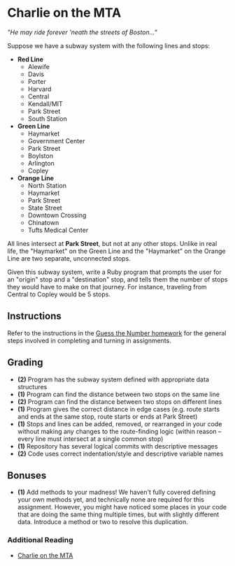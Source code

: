 # Charlie on the MTA

*"He may ride forever 'neath the streets of Boston..."*

Suppose we have a subway system with the following lines and stops:

* **Red Line**
  * Alewife
  * Davis
  * Porter
  * Harvard
  * Central
  * Kendall/MIT
  * Park Street
  * South Station
* **Green Line**
  * Haymarket
  * Government Center
  * Park Street
  * Boylston
  * Arlington
  * Copley
* **Orange Line**
  * North Station
  * Haymarket
  * Park Street
  * State Street
  * Downtown Crossing
  * Chinatown
  * Tufts Medical Center

All lines intersect at **Park Street**, but not at any other stops. Unlike in real life, the "Haymarket" on the Green Line and the "Haymarket" on the Orange Line are two separate, unconnected stops.

Given this subway system, write a Ruby program that prompts the user for an "origin" stop and a "destination" stop, and tells them the number of stops they would have to make on that journey. For instance, traveling from Central to Copley would be 5 stops.

## Instructions

Refer to the instructions in the [Guess the Number homework](https://github.com/ga-wdi-boston/wdi_1_ruby_hw_number_guess) for the general steps involved in completing and turning in assignments.

## Grading

* **(2)** Program has the subway system defined with appropriate data structures
* **(1)** Program can find the distance between two stops on the same line
* **(2)** Program can find the distance between two stops on different lines
* **(1)** Program gives the correct distance in edge cases (e.g. route starts and ends at the same stop, route starts or ends at Park Street)
* **(1)** Stops and lines can be added, removed, or rearranged in your code without making any changes to the route-finding logic (within reason &ndash; every line must intersect at a single common stop)
* **(1)** Repository has several logical commits with descriptive messages
* **(2)** Code uses correct indentation/style and descriptive variable names

## Bonuses

* **(1)** Add methods to your madness! We haven't fully covered defining your own methods yet, and technically none are required for this assignment. However, you might have noticed some places in your code that are doing the same thing multiple times, but with slightly different data. Introduce a method or two to resolve this duplication.

### Additional Reading

* [Charlie on the MTA](http://en.wikipedia.org/wiki/M.T.A.)

